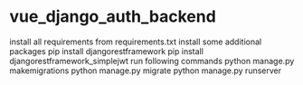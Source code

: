 # vue_django_auth_backend
install all requirements from requirements.txt
install some additional packages
pip install djangorestframework
pip install djangorestframework_simplejwt
run following commands
python manage.py makemigrations
python manage.py migrate
python manage.py runserver
